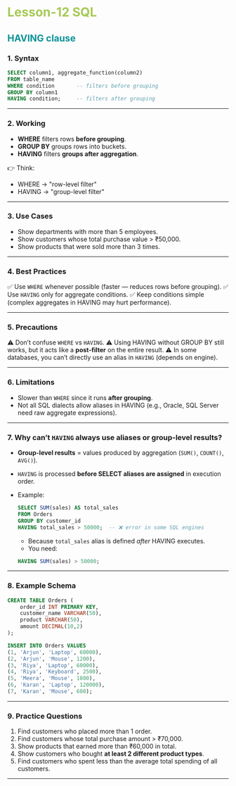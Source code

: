 # <span style="color:#a7c957">**Lesson-12 SQL**</span>

## <span style="color:#0a9396">**HAVING clause**</span>

### 1. Syntax

```sql
SELECT column1, aggregate_function(column2)
FROM table_name
WHERE condition       -- filters before grouping
GROUP BY column1
HAVING condition;     -- filters after grouping
```

---

### 2. Working

- **WHERE** filters rows **before grouping**.
- **GROUP BY** groups rows into buckets.
- **HAVING** filters **groups after aggregation**.

👉 Think:

- WHERE → "row-level filter"
- HAVING → "group-level filter"

---

### 3. Use Cases

- Show departments with more than 5 employees.
- Show customers whose total purchase value > ₹50,000.
- Show products that were sold more than 3 times.

---

### 4. Best Practices

✅ Use `WHERE` whenever possible (faster — reduces rows before grouping).
✅ Use `HAVING` only for aggregate conditions.
✅ Keep conditions simple (complex aggregates in HAVING may hurt performance).

---

### 5. Precautions

⚠️ Don’t confuse `WHERE` vs `HAVING`.
⚠️ Using HAVING without GROUP BY still works, but it acts like a **post-filter** on the entire result.
⚠️ In some databases, you can’t directly use an alias in `HAVING` (depends on engine).

---

### 6. Limitations

- Slower than `WHERE` since it runs **after grouping**.
- Not all SQL dialects allow aliases in HAVING (e.g., Oracle, SQL Server need raw aggregate expressions).

---

### 7. Why can’t `HAVING` always use aliases or group-level results?

- **Group-level results** = values produced by aggregation (`SUM()`, `COUNT()`, `AVG()`).
- `HAVING` is processed **before SELECT aliases are assigned** in execution order.
- Example:

  ```sql
  SELECT SUM(sales) AS total_sales
  FROM Orders
  GROUP BY customer_id
  HAVING total_sales > 50000;  -- ❌ error in some SQL engines
  ```

  - Because `total_sales` alias is defined _after_ HAVING executes.
  - You need:

  ```sql
  HAVING SUM(sales) > 50000;
  ```

---

### 8. Example Schema

```sql
CREATE TABLE Orders (
    order_id INT PRIMARY KEY,
    customer_name VARCHAR(50),
    product VARCHAR(50),
    amount DECIMAL(10,2)
);

INSERT INTO Orders VALUES
(1, 'Arjun', 'Laptop', 60000),
(2, 'Arjun', 'Mouse', 1200),
(3, 'Riya', 'Laptop', 60000),
(4, 'Riya', 'Keyboard', 2500),
(5, 'Meera', 'Mouse', 1800),
(6, 'Karan', 'Laptop', 120000),
(7, 'Karan', 'Mouse', 600);
```

---

### 9. Practice Questions

1. Find customers who placed more than 1 order.
2. Find customers whose total purchase amount > ₹70,000.
3. Show products that earned more than ₹60,000 in total.
4. Show customers who bought **at least 2 different product types**.
5. Find customers who spent less than the average total spending of all customers.

---
